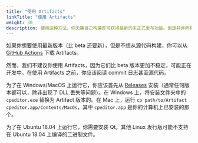 ```yaml
---
title: "使用 Artifacts"
linkTitle: "使用 Artifacts"
weight: 30
description: 使用这种方法，你无需自己构建即可获得最新的未正式发布功能。但是并非所有操作系统都支持此功能，并且只能用于更新，而不能用于首次安装。
---
```


如果你想要使用最新版本（比 beta 还要新），但是不想从源代码构建，你可以从 [GitHub Actions](https://github.com/cpeditor/cpeditor/actions) 下载 Artifacts。

然而，我们不建议你使用 Artifacts，因为它们比 beta 版本更加不稳定，可能正在开发中。在使用 Artifacts 之前，你应该阅读 commit 日志甚至源代码。

为了在 Windows/MacOS 上运行它，你应该首先从 [Releases](https://github.com/cpeditor/cpeditor/releases) 安装（通常任何版本都可以，除非出现了 DLL 丢失等问题）。在 Windows 上，将安装文件夹中的 `cpeditor.exe` 替换为 Artifact 版本的。在 Mac 上，运行 `cp path/to/Artifact cpeditor.app/Contents/MacOs`，其中 `cpeditor.app` 是你的计算机上已安装的那个。

为了在 Ubuntu 18.04 上运行它，你需要安装 Qt。其他 Linux 发行版可能不支持在 Ubuntu 18.04 上编译的二进制文件。
